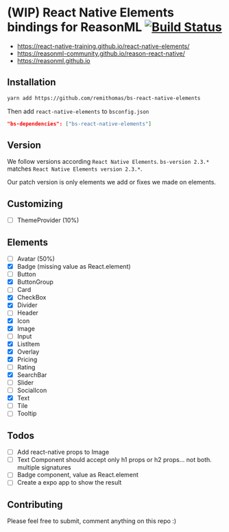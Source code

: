 # (WIP) React Native Elements bindings for ReasonML [![Build Status](https://travis-ci.org/remithomas/bs-react-native-elements.svg?branch=master)](https://travis-ci.org/remithomas/bs-react-native-elements)

- https://react-native-training.github.io/react-native-elements/
- https://reasonml-community.github.io/reason-react-native/
- https://reasonml.github.io

## Installation

```bash
yarn add https://github.com/remithomas/bs-react-native-elements
```

Then add `react-native-elements` to `bsconfig.json`

```json
"bs-dependencies": ["bs-react-native-elements"]
```

## Version

We follow versions according `React Native Elements`.
`bs-version 2.3.*` matches `React Native Elements version 2.3.*`.

Our patch version is only elements we add or fixes we made on elements.

## Customizing

- [ ] ThemeProvider (10%)

## Elements

- [ ] Avatar (50%)
- [x] Badge (missing value as React.element)
- [ ] Button
- [x] ButtonGroup
- [ ] Card
- [x] CheckBox
- [x] Divider
- [ ] Header
- [x] Icon
- [x] Image
- [ ] Input
- [x] ListItem
- [x] Overlay
- [x] Pricing
- [ ] Rating
- [x] SearchBar
- [ ] Slider
- [ ] SocialIcon
- [x] Text
- [ ] Tile
- [ ] Tooltip

## Todos

- [ ] Add react-native props to Image
- [ ] Text Component should accept only h1 props or h2 props... not both. multiple signatures
- [ ] Badge component, value as React.element
- [ ] Create a expo app to show the result

## Contributing

Please feel free to submit, comment anything on this repo :)
